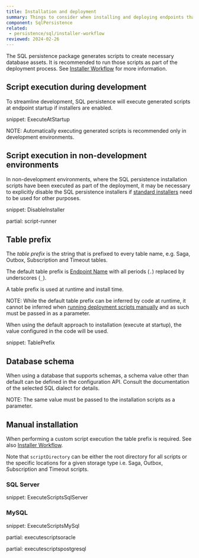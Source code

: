 ```yaml
---
title: Installation and deployment
summary: Things to consider when installing and deploying endpoints that use SQL persistence
component: SqlPersistence
related:
 - persistence/sql/installer-workflow
reviewed: 2024-02-26
---
```


The SQL persistence package generates scripts to create necessary database assets. It is recommended to run those scripts as part of the deployment process. See [Installer Workflow](installer-workflow.md) for more information.


## Script execution during development

To streamline development, SQL persistence will execute generated scripts at endpoint startup if installers are enabled.

snippet: ExecuteAtStartup

NOTE: Automatically executing generated scripts is recommended only in development environments.


## Script execution in non-development environments

In non-development environments, where the SQL persistence installation scripts have been executed as part of the deployment, it may be necessary to explicitly disable the SQL persistence installers if [standard installers](/nservicebus/operations/installers.md) need to be used for other purposes.

snippet: DisableInstaller

partial: script-runner


## Table prefix

The *table prefix* is the string that is prefixed to every table name, e.g. Saga, Outbox, Subscription and Timeout tables.

The default table prefix is [Endpoint Name](/nservicebus/endpoints/specify-endpoint-name.md) with all periods (`.`) replaced by underscores (`_`).

A table prefix is used at runtime and install time. 

NOTE: While the default table prefix can be inferred by code at runtime, it cannot be inferred when [running deployment scripts manually](#manual-installation) and as such must be passed in as a parameter.

When using the default approach to installation (execute at startup), the value configured in the code will be used.

snippet: TablePrefix


## Database schema

When using a database that supports schemas, a schema value other than default can be defined in the configuration API. Consult the documentation of the selected SQL dialect for details. 

NOTE: The same value must be passed to the installation scripts as a parameter.


## Manual installation

When performing a custom script execution the table prefix is required. See also [Installer Workflow](installer-workflow.md).

Note that `scriptDirectory` can be either the root directory for all scripts or the specific locations for a given storage type i.e. Saga, Outbox, Subscription and Timeout scripts.


### SQL Server

snippet: ExecuteScriptsSqlServer


### MySQL

snippet: ExecuteScriptsMySql

partial: executescriptsoracle

partial: executescriptspostgresql

